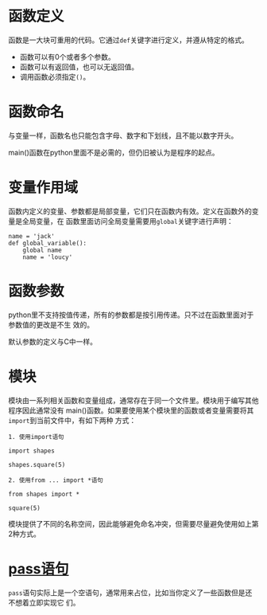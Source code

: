 # 函数定义

函数是一大块可重用的代码。它通过`def`关键字进行定义，并遵从特定的格式。

- 函数可以有0个或者多个参数。
- 函数可以有返回值，也可以无返回值。
- 调用函数必须指定`()`。

# 函数命名

与变量一样，函数名也只能包含字母、数字和下划线，且不能以数字开头。

main()函数在python里面不是必需的，但仍旧被认为是程序的起点。

# 变量作用域

函数内定义的变量、参数都是局部变量，它们只在函数内有效。定义在函数外的变量是全局变量，在
函数里面访问全局变量需要用`global`关键字进行声明：

```
name = 'jack'
def global_variable():
    global name
    name = 'loucy'
```

# 函数参数

python里不支持按值传递，所有的参数都是按引用传递。只不过在函数里面对于参数值的更改是不生
效的。

默认参数的定义与C中一样。

# 模块

模块由一系列相关函数和变量组成，通常存在于同一个文件里。模块用于编写其他程序因此通常没有
main()函数。如果要使用某个模块里的函数或者变量需要将其 `import`到当前文件中，有如下两种
方式：

`1. 使用import语句`

```
import shapes

shapes.square(5)
```

`2. 使用from ... import *语句`

```
from shapes import *

square(5)
```

模块提供了不同的名称空间，因此能够避免命名冲突，但需要尽量避免使用如上第2种方式。

# [pass语句](https://stackoverflow.com/questions/13886168/how-to-use-the-pass-statement-in-python)

`pass`语句实际上是一个空语句，通常用来占位，比如当你定义了一些函数但是还不想着立即实现它
们。
